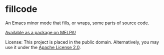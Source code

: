 fillcode
========

An Emacs minor mode that fills, or wraps, some parts of source code.

[Available as a package on MELPA!](http://melpa.org/#/fillcode)

License: This project is placed in the public domain. Alternatively, you may use
it under the [Apache License 2.0](http://opensource.org/licenses/Apache-2.0).

